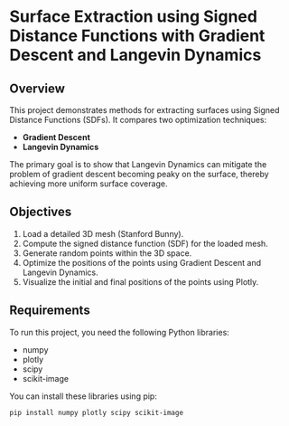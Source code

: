 # Surface Extraction using Signed Distance Functions with Gradient Descent and Langevin Dynamics

## Overview

This project demonstrates methods for extracting surfaces using Signed Distance Functions (SDFs). It compares two optimization techniques:
- **Gradient Descent**
- **Langevin Dynamics**

The primary goal is to show that Langevin Dynamics can mitigate the problem of gradient descent becoming peaky on the surface, thereby achieving more uniform surface coverage.

## Objectives

1. Load a detailed 3D mesh (Stanford Bunny).
2. Compute the signed distance function (SDF) for the loaded mesh.
3. Generate random points within the 3D space.
4. Optimize the positions of the points using Gradient Descent and Langevin Dynamics.
5. Visualize the initial and final positions of the points using Plotly.

## Requirements

To run this project, you need the following Python libraries:

- numpy
- plotly
- scipy
- scikit-image

You can install these libraries using pip:

```bash
pip install numpy plotly scipy scikit-image
